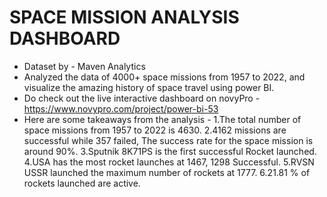 # SPACE MISSION ANALYSIS DASHBOARD
- Dataset by - Maven Analytics
- Analyzed the data of 4000+ space missions from 1957 to 2022, and visualize the amazing history of space travel using power BI.
- Do check out the live interactive dashboard on novyPro - https://www.novypro.com/project/power-bi-53
- Here are some takeaways from the analysis -
1.The total number of space missions from 1957 to 2022 is 4630.
2.4162 missions are successful while 357 failed, The success rate for the space mission is around 90%.
3.Sputnik 8K71PS is the first successful Rocket launched.
4.USA has the most rocket launches at 1467, 1298 Successful.
5.RVSN USSR launched the maximum number of rockets at 1777.
6.21.81 % of rockets launched are active.
